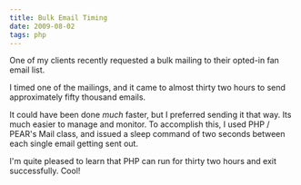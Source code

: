 ```yaml
---
title: Bulk Email Timing
date: 2009-08-02
tags: php
---
```

One of my clients recently requested a bulk mailing to their opted-in fan email list.

I timed one of the mailings, and it came to almost thirty two hours to send approximately fifty thousand emails.

It could have been done *much* faster, but I preferred sending it that way. Its much easier to manage and monitor. To accomplish this, I used PHP / PEAR's Mail class, and issued a sleep command of two seconds between each single email getting sent out.

I'm quite pleased to learn that PHP can run for thirty two hours and exit successfully. Cool!

